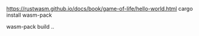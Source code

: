 https://rustwasm.github.io/docs/book/game-of-life/hello-world.html
cargo install wasm-pack

wasm-pack build ..

